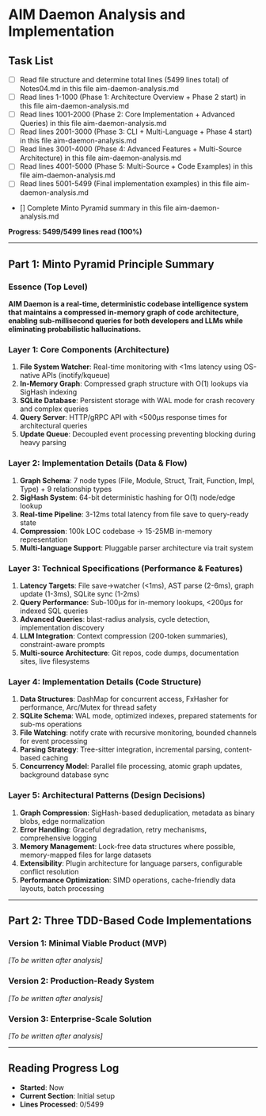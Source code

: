 # AIM Daemon Analysis and Implementation

## Task List
- [ ] Read file structure and determine total lines (5499 lines total) of Notes04.md in this file aim-daemon-analysis.md
- [ ] Read lines 1-1000 (Phase 1: Architecture Overview + Phase 2 start) in this file aim-daemon-analysis.md
- [ ] Read lines 1001-2000 (Phase 2: Core Implementation + Advanced Queries) in this file aim-daemon-analysis.md
- [ ] Read lines 2001-3000 (Phase 3: CLI + Multi-Language + Phase 4 start) in this file aim-daemon-analysis.md
- [ ] Read lines 3001-4000 (Phase 4: Advanced Features + Multi-Source Architecture) in this file aim-daemon-analysis.md
- [ ] Read lines 4001-5000 (Phase 5: Multi-Source + Code Examples) in this file aim-daemon-analysis.md
- [ ] Read lines 5001-5499 (Final implementation examples) in this file aim-daemon-analysis.md
- [] Complete Minto Pyramid summary in this file aim-daemon-analysis.md

**Progress: 5499/5499 lines read (100%)**

---

## Part 1: Minto Pyramid Principle Summary

### Essence (Top Level)
**AIM Daemon is a real-time, deterministic codebase intelligence system that maintains a compressed in-memory graph of code architecture, enabling sub-millisecond queries for both developers and LLMs while eliminating probabilistic hallucinations.**

### Layer 1: Core Components (Architecture)
1. **File System Watcher**: Real-time monitoring with <1ms latency using OS-native APIs (inotify/kqueue)
2. **In-Memory Graph**: Compressed graph structure with O(1) lookups via SigHash indexing
3. **SQLite Database**: Persistent storage with WAL mode for crash recovery and complex queries
4. **Query Server**: HTTP/gRPC API with <500μs response times for architectural queries
5. **Update Queue**: Decoupled event processing preventing blocking during heavy parsing

### Layer 2: Implementation Details (Data & Flow)
1. **Graph Schema**: 7 node types (File, Module, Struct, Trait, Function, Impl, Type) + 9 relationship types
2. **SigHash System**: 64-bit deterministic hashing for O(1) node/edge lookup
3. **Real-time Pipeline**: 3-12ms total latency from file save to query-ready state
4. **Compression**: 100k LOC codebase → 15-25MB in-memory representation
5. **Multi-language Support**: Pluggable parser architecture via trait system

### Layer 3: Technical Specifications (Performance & Features)
1. **Latency Targets**: File save→watcher (<1ms), AST parse (2-6ms), graph update (1-3ms), SQLite sync (1-2ms)
2. **Query Performance**: Sub-100μs for in-memory lookups, <200μs for indexed SQL queries
3. **Advanced Queries**: blast-radius analysis, cycle detection, implementation discovery
4. **LLM Integration**: Context compression (200-token summaries), constraint-aware prompts
5. **Multi-source Architecture**: Git repos, code dumps, documentation sites, live filesystems

### Layer 4: Implementation Details (Code Structure)
1. **Data Structures**: DashMap for concurrent access, FxHasher for performance, Arc/Mutex for thread safety
2. **SQLite Schema**: WAL mode, optimized indexes, prepared statements for sub-ms operations
3. **File Watching**: notify crate with recursive monitoring, bounded channels for event processing
4. **Parsing Strategy**: Tree-sitter integration, incremental parsing, content-based caching
5. **Concurrency Model**: Parallel file processing, atomic graph updates, background database sync

### Layer 5: Architectural Patterns (Design Decisions)
1. **Graph Compression**: SigHash-based deduplication, metadata as binary blobs, edge normalization
2. **Error Handling**: Graceful degradation, retry mechanisms, comprehensive logging
3. **Memory Management**: Lock-free data structures where possible, memory-mapped files for large datasets
4. **Extensibility**: Plugin architecture for language parsers, configurable conflict resolution
5. **Performance Optimization**: SIMD operations, cache-friendly data layouts, batch processing

---

## Part 2: Three TDD-Based Code Implementations

### Version 1: Minimal Viable Product (MVP)
*[To be written after analysis]*

### Version 2: Production-Ready System
*[To be written after analysis]*

### Version 3: Enterprise-Scale Solution
*[To be written after analysis]*

---

## Reading Progress Log
- **Started**: Now
- **Current Section**: Initial setup
- **Lines Processed**: 0/5499